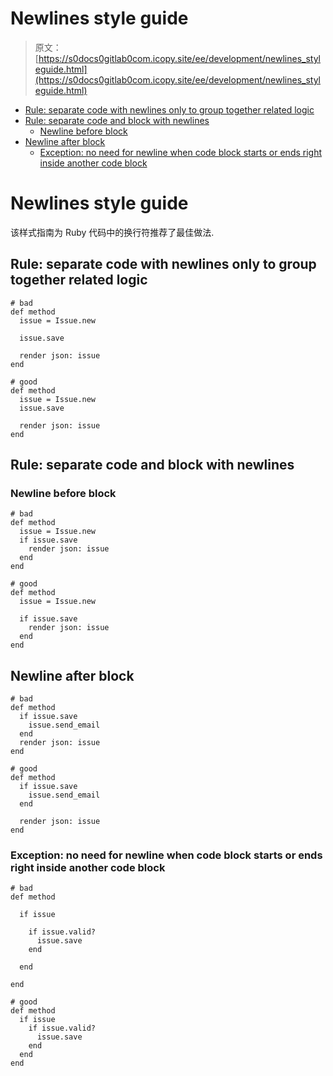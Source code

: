 # Newlines style guide

> 原文：[https://s0docs0gitlab0com.icopy.site/ee/development/newlines_styleguide.html](https://s0docs0gitlab0com.icopy.site/ee/development/newlines_styleguide.html)

*   [Rule: separate code with newlines only to group together related logic](#rule-separate-code-with-newlines-only-to-group-together-related-logic)
*   [Rule: separate code and block with newlines](#rule-separate-code-and-block-with-newlines)
    *   [Newline before block](#newline-before-block)
*   [Newline after block](#newline-after-block)
    *   [Exception: no need for newline when code block starts or ends right inside another code block](#exception-no-need-for-newline-when-code-block-starts-or-ends-right-inside-another-code-block)

# Newlines style guide[](#newlines-style-guide "Permalink")

该样式指南为 Ruby 代码中的换行符推荐了最佳做法.

## Rule: separate code with newlines only to group together related logic[](#rule-separate-code-with-newlines-only-to-group-together-related-logic "Permalink")

```
# bad
def method
  issue = Issue.new

  issue.save

  render json: issue
end 
```

```
# good
def method
  issue = Issue.new
  issue.save

  render json: issue
end 
```

## Rule: separate code and block with newlines[](#rule-separate-code-and-block-with-newlines "Permalink")

### Newline before block[](#newline-before-block "Permalink")

```
# bad
def method
  issue = Issue.new
  if issue.save
    render json: issue
  end
end 
```

```
# good
def method
  issue = Issue.new

  if issue.save
    render json: issue
  end
end 
```

## Newline after block[](#newline-after-block "Permalink")

```
# bad
def method
  if issue.save
    issue.send_email
  end
  render json: issue
end 
```

```
# good
def method
  if issue.save
    issue.send_email
  end

  render json: issue
end 
```

### Exception: no need for newline when code block starts or ends right inside another code block[](#exception-no-need-for-newline-when-code-block-starts-or-ends-right-inside-another-code-block "Permalink")

```
# bad
def method

  if issue

    if issue.valid?
      issue.save
    end

  end

end 
```

```
# good
def method
  if issue
    if issue.valid?
      issue.save
    end
  end
end 
```